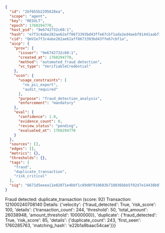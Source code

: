 ```json
{
  "id": "2bf655b2295628ea",
  "scope": "agent",
  "key": "RESULT",
  "epoch": 1760294770,
  "host_pid": "9e6742732c60:1",
  "hash": "e7f3c4abe282ae62aff8673393bd43ffe67cbf1ada2ed4aebf81441aabf162e5",
  "cid": "QmV1e7f3c4abe282ae62aff8673393bd43ffe67cbf1a",
  "aicp": {
    "prov": {
      "issuer": "9e6742732c60:1",
      "created_at": 1760294770,
      "method": "automated_fraud_detection",
      "vc_type": "VerifiableCredential"
    },
    "ucon": {
      "usage_constraints": [
        "no_pii_export",
        "audit_required"
      ],
      "purpose": "fraud_detection_analysis",
      "enforcement": "mandatory"
    },
    "eval": {
      "confidence": 1.0,
      "evidence_count": 0,
      "review_status": "pending",
      "evaluated_at": 1760294770
    }
  },
  "sources": [],
  "edges": [],
  "metrics": {},
  "thresholds": {},
  "tags": [
    "fraud",
    "duplicate_transaction",
    "risk_critical"
  ],
  "sig": "6671d5eeea11e02071e4bbf1c89d0f910603b718036bbb5f02d7e14438b073e2"
}
```

Fraud detected: duplicate_transaction (score: 92)
Transaction: 121000240708140
Details: {'velocity': {'fraud_detected': True, 'risk_score': 100, 'details': {'transaction_count': 244, 'threshold': 50, 'total_amount': 26038948, 'amount_threshold': 10000000}}, 'duplicate': {'fraud_detected': True, 'risk_score': 85, 'details': {'duplicate_count': 243, 'first_seen': 1760285763, 'matching_hash': 'e22b1a9baac54cae'}}}